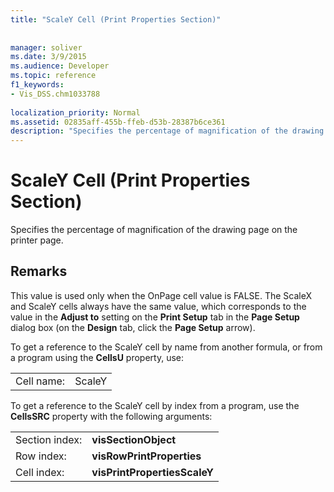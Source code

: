 ```yaml
---
title: "ScaleY Cell (Print Properties Section)"
 
 
manager: soliver
ms.date: 3/9/2015
ms.audience: Developer
ms.topic: reference
f1_keywords:
- Vis_DSS.chm1033788
 
localization_priority: Normal
ms.assetid: 02835aff-455b-ffeb-d53b-28387b6ce361
description: "Specifies the percentage of magnification of the drawing page on the printer page."
---
```


# ScaleY Cell (Print Properties Section)

Specifies the percentage of magnification of the drawing page on the printer page.
  
## Remarks

This value is used only when the OnPage cell value is FALSE. The ScaleX and ScaleY cells always have the same value, which corresponds to the value in the **Adjust to** setting on the **Print Setup** tab in the **Page Setup** dialog box (on the **Design** tab, click the **Page Setup** arrow). 
  
To get a reference to the ScaleY cell by name from another formula, or from a program using the **CellsU** property, use: 
  
|||
|:-----|:-----|
|Cell name:  <br/> |ScaleY  <br/> |
   
To get a reference to the ScaleY cell by index from a program, use the **CellsSRC** property with the following arguments: 
  
|||
|:-----|:-----|
|Section index:  <br/> |**visSectionObject** <br/> |
|Row index:  <br/> |**visRowPrintProperties** <br/> |
|Cell index:  <br/> |**visPrintPropertiesScaleY** <br/> |
   

